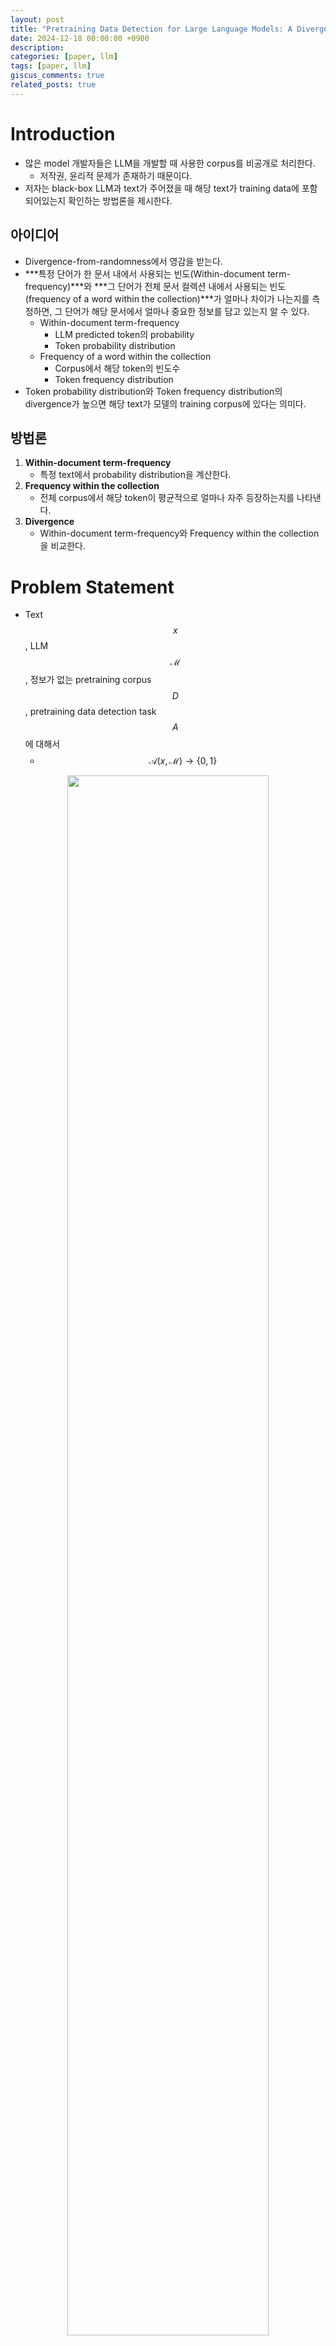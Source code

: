 ```yaml
---
layout: post
title: "Pretraining Data Detection for Large Language Models: A Divergence-based Calibration Method 설명"
date: 2024-12-18 00:00:00 +0900
description:
categories: [paper, llm]
tags: [paper, llm]
giscus_comments: true
related_posts: true
---
```


# Introduction  

- 많은 model 개발자들은 LLM을 개발할 때 사용한 corpus를 비공개로 처리한다.  
    - 저작권, 윤리적 문제가 존재하기 때문이다.  
- 저자는 black-box LLM과 text가 주어졌을 때 해당 text가 training data에 포함되어있는지 확인하는 방법론을 제시한다.  

## 아이디어  

- Divergence-from-randomness에서 영감을 받는다.  
- ***특정 단어가 한 문서 내에서 사용되는 빈도(Within-document term-frequency)***와 ***그 단어가 전체 문서 컬렉션 내에서 사용되는 빈도(frequency of a word within the collection)***가 얼마나 차이가 나는지를 측정하면, 그 단어가 해당 문서에서 얼마나 중요한 정보를 담고 있는지 알 수 있다.  
    - Within-document term-frequency  
        - LLM predicted token의 probability  
        - Token probability distribution  
    - Frequency of a word within the collection  
        - Corpus에서 해당 token의 빈도수  
        - Token frequency distribution  
- Token probability distribution와 Token frequency distribution의 divergence가 높으면 해당 text가 모델의 training corpus에 있다는 의미다.  

## 방법론  

1. **Within-document term-frequency**  
    - 특정 text에서 probability distribution을 계산한다.  
2. **Frequency within the collection**  
    - 전체 corpus에서 해당 token이 평균적으로 얼마나 자주 등장하는지를 나타낸다.  
3. **Divergence**  
    - Within-document term-frequency와 Frequency within the collection을 비교한다.  

# Problem Statement  

- Text $$x$$, LLM $$\mathcal{M}$$, 정보가 없는 pretraining corpus $$D$$, pretraining data detection task $$A$$에 대해서  
    - $$\mathcal{A}(x,\mathcal{M})\rightarrow\{0,1\}$$  

<p align="center"><img src="/assets/post/image/2024-12-19-pretraining-data-dection-for-large-language-models/image.png" width="80%"></p>

1. Token probability distribution computation  
    - $$\mathcal{M}$$에 텍스트 $$x$$를 query하여 각 token probability를 계산한다.  
2. Token probability distribution computation  
    - 접근 가능한 대규모 참조 말뭉치 $$\mathcal{D}^\prime$$를 사용하여 토큰 빈도를 추정한다.  
3. Score calculation via *comparison*  
    - 두 분포를 비교하여 각 token의 probability을 calibration하고, calibration된 probability를 기반으로 pretraining data인지 판별하는 점수를 계산한다.  
4. Binary decision  
    - Score에 threshold를 적용하여 $$x$$가 모델 $$\mathcal{M}$$의 pretraining corpus에 있는지 예측한다.  

## 3.2 Token Probability Distribution Computation  

- $$x_0$$: start-of-sentence token  

$$x^\prime=x_0x_1x_2...x_n$$  

- $$\mathcal{M}$$에 $$x$$를 query한다.  

$$\{p(x_i|x_{\lt i};\mathcal{M}):0\lt i \le n \}$$  

## 3.3 Frequency of a word within the collection  

- 다음의 term으로 계산한다.  

$$p(x_i,\mathcal{D}^\prime)=\frac{\text{count}(x_i)}{N^\prime}$$  

- $$x_i$$가 없는 경우를 위해 Laplace smoothing을 추가한다. $$|V|$$는 vocabulary size다.  

$$p(x_i;D^\prime)=\frac{\text{count}(x_i)+1}{N^\prime+|V|}$$  

## 3.4 Score Calculation through Compression  

- $$p(x_i;\mathcal{M})$$과 $$p(x_i;D^\prime)$$의 cross-entropy를 계산한다.  

$$\alpha_i = -p(x_i; \mathcal{M}) \cdot \log p(x_i; D^\prime).$$  

- 특정 token이 우세한 영향을 미치지 않도록 upper bound를 정의한다.  

$$  
\begin{equation}  
\alpha_i =  
\begin{cases}  
\alpha_i, & \text{if } \alpha_i < a \\  
a, & \text{if } \alpha_i \geq a  
\end{cases}  
\end{equation}  
$$  

- Text $$x$$에 대해서 token $$x_i$$가 여러 개 존재할 수 있다.  
    - 이럴 때는 첫 번째 토큰의 결과를 가져온다.  

$$\beta=\frac{1}{|\text{FOS}(x)|}\sum_{x_j \in \text{FOS(x)}}\alpha_j$$  

<p align="center"><img src="/assets/post/image/2024-12-19-pretraining-data-dection-for-large-language-models/image%201.png" width="80%"></p>

## 3.5 Binary Decision  

- Threshold로 pretraining corpus $$D$$에 있는지 결정  

$$  
\text{Decision}(x, \mathcal{M}) =  
\begin{cases}  
0 \quad (x \notin \mathcal{D}), & \text{if } \beta < \tau, \\  
1 \quad (x \in \mathcal{D}), & \text{if } \beta \geq \tau.  
\end{cases}  
$$  

<p align="center"><img src="/assets/post/image/2024-12-19-pretraining-data-dection-for-large-language-models/image%202.png" width="80%"></p>
